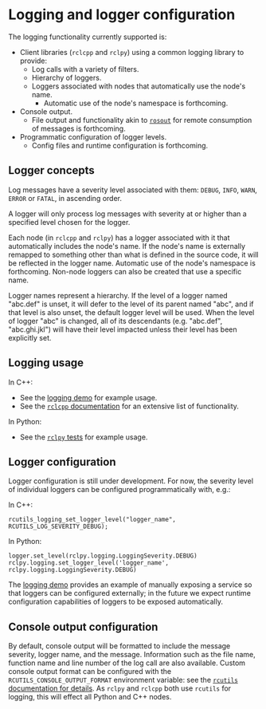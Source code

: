 # Logging and logger configuration

The logging functionality currently supported is:
- Client libraries (`rclcpp` and `rclpy`) using a common logging library to provide:
  - Log calls with a variety of filters.
  - Hierarchy of loggers.
  - Loggers associated with nodes that automatically use the node's name.
    - Automatic use of the node's namespace is forthcoming.
- Console output.
  - File output and functionality akin to [`rosout`](http://wiki.ros.org/rosout) for remote consumption of messages is forthcoming.
- Programmatic configuration of logger levels.
  - Config files and runtime configuration is forthcoming.

## Logger concepts

Log messages have a severity level associated with them: `DEBUG`, `INFO`, `WARN`, `ERROR` or `FATAL`, in ascending order.

A logger will only process log messages with severity at or higher than a specified level chosen for the logger.

Each node (in `rclcpp` and `rclpy`) has a logger associated with it that automatically includes the node's name.
If the node's name is externally remapped to something other than what is defined in the source code, it will be reflected in the logger name.
Automatic use of the node's namespace is forthcoming.
Non-node loggers can also be created that use a specific name.

Logger names represent a hierarchy.
If the level of a logger named "abc.def" is unset, it will defer to the level of its parent named "abc", and if that level is also unset, the default logger level will be used.
When the level of logger "abc" is changed, all of its descendants (e.g. "abc.def", "abc.ghi.jkl") will have their level impacted unless their level has been explicitly set.

## Logging usage

<!-- the `rclcpp` documentation won't include logging until we make a new doc dump -->
In C++:
- See the [logging demo](Logging-and-logger-configuration) for example usage.
- See the [`rclcpp` documentation]() for an extensive list of functionality.

In Python:
- See the [`rclpy` tests](https://github.com/ros2/rclpy/blob/master/rclpy/test/test_logging.py) for example usage.

## Logger configuration

Logger configuration is still under development.
For now, the severity level of individual loggers can be configured programmatically with, e.g.:

In C++:
```
rcutils_logging_set_logger_level("logger_name", RCUTILS_LOG_SEVERITY_DEBUG);
```

In Python:
```
logger.set_level(rclpy.logging.LoggingSeverity.DEBUG)
rclpy.logging.set_logger_level('logger_name', rclpy.logging.LoggingSeverity.DEBUG)
```

The [logging demo](Logging-and-logger-configuration) provides an example of manually exposing a service so that loggers can be configured externally; in the future we expect runtime configuration capabilities of loggers to be exposed automatically.

## Console output configuration

<!-- the rcutils docs won't mention this env var until we make a new doc dump -->
By default, console output will be formatted to include the message severity, logger name, and the message.
Information such as the file name, function name and line number of the log call are also available.
Custom console output format can be configured with the `RCUTILS_CONSOLE_OUTPUT_FORMAT` environment variable: see the [`rcutils` documentation for details]().
As `rclpy` and `rclcpp` both use `rcutils` for logging, this will effect all Python and C++ nodes.